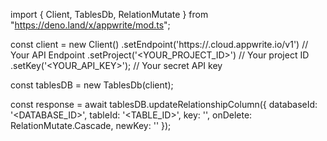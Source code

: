 import { Client, TablesDb, RelationMutate } from "https://deno.land/x/appwrite/mod.ts";

const client = new Client()
    .setEndpoint('https://<REGION>.cloud.appwrite.io/v1') // Your API Endpoint
    .setProject('<YOUR_PROJECT_ID>') // Your project ID
    .setKey('<YOUR_API_KEY>'); // Your secret API key

const tablesDB = new TablesDb(client);

const response = await tablesDB.updateRelationshipColumn({
    databaseId: '<DATABASE_ID>',
    tableId: '<TABLE_ID>',
    key: '',
    onDelete: RelationMutate.Cascade,
    newKey: ''
});
